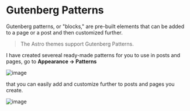 # Gutenberg Patterns

Gutenberg patterns, or "blocks," are pre-built elements that can be added to a page or a post and then customized further.

> The Astro themes support Gutenberg Patterns.

I have created severeal ready-made patterns for you to use in posts and pages, go to **Appearance -> Patterns**

![image](https://github.com/astrowp/docs/assets/170225022/d025620e-8fc1-4a8a-833e-7a908493cd4f)

that you can easily add and customize further to posts and pages you create.

![image](https://github.com/astrowp/docs/assets/170225022/b23fd9c5-7235-40d7-bfe2-0f88b33e29be)
